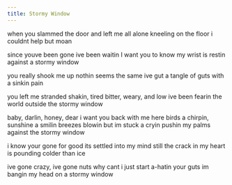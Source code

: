 ```yaml
---
title: Stormy Window
---
```


when you slammed the door
and left me all alone
kneeling on the floor
i couldnt help but moan

since youve been gone
ive been waitin
I want you to know
my wrist is restin
against a stormy window

you really shook me up
nothin seems the same
ive gut a tangle of guts
with a sinkin pain

you left me stranded
shakin, tired
bitter, weary, and low
ive been fearin the world
outside the stormy window

baby, darlin, honey, dear
i want you back with me here
birds a chirpin, sunshine a smilin
breezes blowin but im stuck a cryin
pushin my palms
against the stormy window

i know your gone for good
its settled into my mind
still the crack in my heart
is pounding colder than ice

ive gone crazy, ive gone nuts
why cant i just start a-hatin your guts
im bangin my head
on a stormy window
